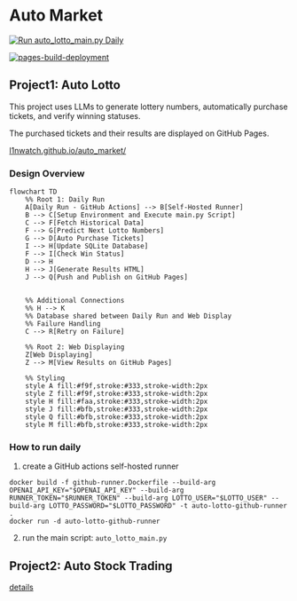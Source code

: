 # Auto Market

[![Run auto_lotto_main.py Daily](https://github.com/L1nwatch/auto_market/actions/workflows/daily-run-main.yml/badge.svg)](https://github.com/L1nwatch/auto_market/actions/workflows/daily-run-main.yml)

[![pages-build-deployment](https://github.com/L1nwatch/auto_market/actions/workflows/pages/pages-build-deployment/badge.svg)](https://github.com/L1nwatch/auto_market/actions/workflows/pages/pages-build-deployment)

## Project1: Auto Lotto

This project uses LLMs to generate lottery numbers, automatically purchase tickets, and verify winning statuses. 

The purchased tickets and their results are displayed on GitHub Pages.

[l1nwatch.github.io/auto_market/](l1nwatch.github.io/auto_market/)

### Design Overview

```mermaid
flowchart TD
    %% Root 1: Daily Run
    A[Daily Run - GitHub Actions] --> B[Self-Hosted Runner]
    B --> C[Setup Environment and Execute main.py Script]
    C --> F[Fetch Historical Data]
    F --> G[Predict Next Lotto Numbers]
    G --> D[Auto Purchase Tickets]
    I --> H[Update SQLite Database]
    F --> I[Check Win Status]
    D --> H
    H --> J[Generate Results HTML]
    J --> Q[Push and Publish on GitHub Pages]


    %% Additional Connections
    %% H --> K  
    %% Database shared between Daily Run and Web Display
    %% Failure Handling
    C --> R[Retry on Failure]   
    
    %% Root 2: Web Displaying
    Z[Web Displaying]
    Z --> M[View Results on GitHub Pages]

    %% Styling
    style A fill:#f9f,stroke:#333,stroke-width:2px
    style Z fill:#f9f,stroke:#333,stroke-width:2px
    style H fill:#faa,stroke:#333,stroke-width:2px
    style J fill:#bfb,stroke:#333,stroke-width:2px
    style Q fill:#bfb,stroke:#333,stroke-width:2px
    style M fill:#bfb,stroke:#333,stroke-width:2px
```

### How to run daily

1. create a GitHub actions self-hosted runner

```shell
docker build -f github-runner.Dockerfile --build-arg OPENAI_API_KEY="$OPENAI_API_KEY" --build-arg RUNNER_TOKEN="$RUNNER_TOKEN" --build-arg LOTTO_USER="$LOTTO_USER" --build-arg LOTTO_PASSWORD="$LOTTO_PASSWORD" -t auto-lotto-github-runner .
docker run -d auto-lotto-github-runner
```

2. run the main script: `auto_lotto_main.py`

## Project2: Auto Stock Trading

[details](./auto_stock/README.md)
